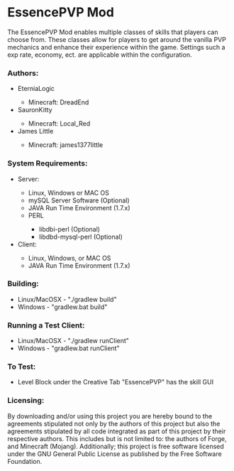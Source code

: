 <h1>EssencePVP Mod</h1>
  The EssencePVP Mod enables multiple classes of skills  that players can choose from. These classes allow for players to get around the vanilla PVP mechanics and enhance their experience within the game. Settings such a exp rate, economy, ect. are applicable within the configuration.
<h3>Authors:</h3><ul>
	<li>EterniaLogic</li>
	<ul>
		<li>Minecraft: DreadEnd</li>
	</ul>
	<li>SauronKitty</li>
	<ul>
		<li>Minecraft: Local_Red</li>
	</ul>
	<li>James Little</li>
	<ul>
		<li>Minecraft: james1377little</li>
	</ul>
</ul>
<h3>System Requirements:</h3><ul>
	<li>Server:</li>
	<ul>
		<li>Linux, Windows or MAC OS</li>
		<li>mySQL Server Software (Optional)</li>
		<li>JAVA Run Time Environment (1.7.x)</li>
		<li>PERL</li>
		<ul>
			<li>libdbi-perl (Optional)</li>
			<li>libdbd-mysql-perl (Optional)</li>
		</ul>
	</ul>
	<li>Client:</li>
	<ul>
		<li>Linux, Windows, or MAC OS</li>
		<li>JAVA Run Time Environment (1.7.x)</li>
	</ul>
</ul>
<h3>Building:</h3><ul>
	<li>Linux/MacOSX - "./gradlew build"</li>
	<li>Windows - "gradlew.bat build"</li>
</ul>
<h3>Running a Test Client:</h3><ul>
	<li>Linux/MacOSX - "./gradlew runClient"</li>
	<li>Windows - "gradlew.bat runClient"</li>
</ul>
<h3>To Test:</h3><ul>
	<li>Level Block under the Creative Tab "EssencePVP" has the skill GUI</li>
</ul>
<h3>Licensing:</h3>
By downloading and/or using this project you are hereby bound to the agreements stipulated not only by the authors of this project but also the agreements stipulated by all code integrated as part of this project by their respective authors. This includes but is not limited to: the authors of Forge, and Minecraft (Mojang). Additionally; this project is free software licensed under the GNU General Public License as published by the Free Software Foundation.